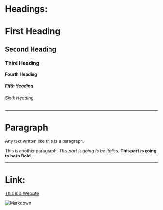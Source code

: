 # Headings:
# First Heading
## Second Heading
### Third Heading
#### Fourth Heading
##### Fifth Heading
###### Sixth Heading


---

# Paragraph

Any text written like this is a paragraph.

This is another paragraph. *This part is going to be italics.* **This part is going to be in Bold.**

---

# Link:

[This is a Website](https://test5.txt)

![Markdown](https://upload.wikimedia.org/wikipedia/commons/4/48/Markdown-mark.svg)
